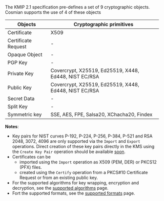 The KMIP 2.1 specification pre-defines a set of 9 cryptographic objects. Cosmian supports the use of 4 of these objects

| Objects             | Cryptographic primitives                              |
|---------------------|-------------------------------------------------------|
| Certificate         | X509                                                  |
| Certificate Request | -                                                     |
| Opaque Object       | -                                                     |
| PGP Key             | -                                                     |
| Private Key         | Covercrypt, X25519, Ed25519, X448, Ed448, NIST EC/RSA |
| Public Key          | Covercrypt, X25519, Ed25519, X448, Ed448, NIST EC/RSA |
| Secret Data         | -                                                     |
| Split Key           | -                                                     |
| Symmetric key       | SSE, AES, FPE, Salsa20, XChacha20, Findex             |

**Notes**:

- Key pairs for NIST curves P-192, P-224, P-256, P-384, P-521 and RSA 2048, 3072, 4096 are only supported
    via the `Import` and `Export` operations. Direct creation of these key pairs directly in the KMS
    using the `Create Key Pair` operation should be available [soon](https://github.com/Cosmian/kms/issues/104).
- Certificates can be
  - imported using the `Import` operation as X509 (PEM, DER) or PKCS12 (PFX) files.
  - created using the `Certify` operation from a PKCS#10 Certificate Request or from an existing public key.
- For the supported algorithms for key wrapping, encryption and decryption, see the [supported algorithms](../algorithms.md) page.
- Fort the supported formats, see the [supported formats](./formats.md) page.
